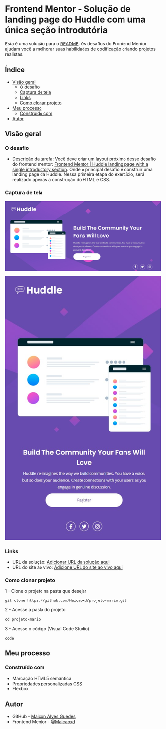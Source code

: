 # Frontend Mentor - Solução de landing page do Huddle com uma única seção introdutória

Esta é uma solução para o [README](https://www.frontendmentor.io/challenges/huddle-landing-page-with-a-single-introductory-section-B_2Wvxgi0/hub). Os desafios do Frontend Mentor ajudam você a melhorar suas habilidades de codificação criando projetos realistas.

## Índice

- [Visão geral](#visão-geral)
   - [O desafio](#o-desafio)
   - [Captura de tela](#captura-de-tela)
   - [Links](#links)
   - [Como clonar projeto](#Como-clonar-projeto)
- [Meu processo](#meu-processo)
   - [Construído com](#construído-com)
- [Autor](#autor)

## Visão geral

### O desafio

- Descrição da tarefa: Você deve criar um layout próximo desse desafio do frontend mentor: [Frontend Mentor | Huddle landing page with a single introductory section](https://www.frontendmentor.io/challenges/huddle-landing-page-with-a-single-introductory-section-B_2Wvxgi0/hub). Onde o principal desafio é construir uma landing page da Huddle. Nessa primeira etapa do exercício, será realizado apenas a construção do HTML e CSS.

### Captura de tela

<div align="center">

![](./src/design/Screenshot.jpg)

![](./src/design/ScreenshotMobile.jpg)

</div>

### Links

- URL da solução: [Adicionar URL da solução aqui](https://your-solution-url.com)
- URL do site ao vivo: [Adicione URL do site ao vivo aqui](https://your-live-site-url.com)

### Como clonar projeto

1 - Clone o projeto na pasta que desejar

```
git clone https://github.com/Maicaoxd/projeto-mario.git
```

2 - Acesse a pasta do projeto

```
cd projeto-mario
```

3 - Acesse o código (Visual Code Studio)

```
code
```
## Meu processo

### Construído com

- Marcação HTML5 semântica
- Propriedades personalizadas CSS
- Flexbox

## Autor

- GitHub - [Maicon Alves Guedes](https://github.com/Maicaoxd)
- Frontend Mentor - [@Maicaoxd](https://www.frontendmentor.io/profile/Maicaoxd)